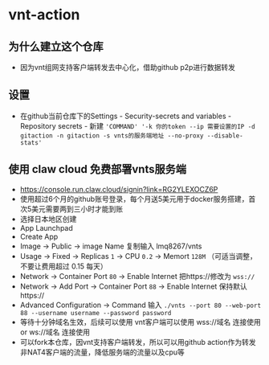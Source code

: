 # vnt-action
## 为什么建立这个仓库
- 因为vnt组网支持客户端转发去中心化，借助github p2p进行数据转发
## 设置
- 在github当前仓库下的Settings - Security-secrets and variables - Repository secrets - 新建
  `'COMMAND' '-k 你的token --ip 需要设置的IP -d gitaction -n gitaction -s vnts的服务端地址 --no-proxy --disable-stats'`
## 使用 claw cloud 免费部署vnts服务端
- https://console.run.claw.cloud/signin?link=RG2YLEXOCZ6P
- 使用超过6个月的github账号登录，每个月送5美元用于docker服务搭建，首次5美元需要两到三小时才能到账
- 选择日本地区创建
- App Launchpad
- Create App
- Image -> Public -> image Name 复制输入 lmq8267/vnts
- Usage -> Fixed -> Replicas `1` -> CPU `0.2` -> Memort `128M` （可适当调整，不要让费用超过 0.15 每天）
- Network -> Container Port `80` -> Enable Internet 把https://修改为 `wss://`
- Network -> Add Port -> Container Port `88` -> Enable Internet 保持默认 https://
- Advanced Configuration -> Command 输入 `./vnts --port 80 --web-port 88 --username username --password password`
- 等待十分钟域名生效，后续可以使用 vnt客户端可以使用  wss://域名 连接使用 or ws://域名 连接使用
- 可以fork本仓库，因vnt支持客户端转发，所以可以用github action作为转发非NAT4客户端的流量，降低服务端的流量以及cpu等
